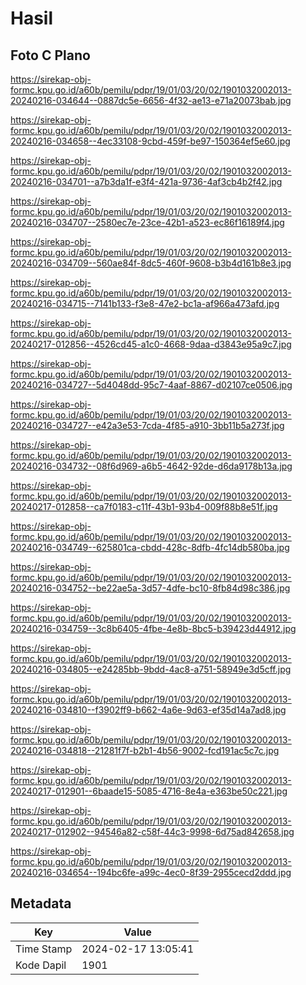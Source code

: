 # Hasil

## Foto C Plano

https://sirekap-obj-formc.kpu.go.id/a60b/pemilu/pdpr/19/01/03/20/02/1901032002013-20240216-034644--0887dc5e-6656-4f32-ae13-e71a20073bab.jpg

https://sirekap-obj-formc.kpu.go.id/a60b/pemilu/pdpr/19/01/03/20/02/1901032002013-20240216-034658--4ec33108-9cbd-459f-be97-150364ef5e60.jpg

https://sirekap-obj-formc.kpu.go.id/a60b/pemilu/pdpr/19/01/03/20/02/1901032002013-20240216-034701--a7b3da1f-e3f4-421a-9736-4af3cb4b2f42.jpg

https://sirekap-obj-formc.kpu.go.id/a60b/pemilu/pdpr/19/01/03/20/02/1901032002013-20240216-034707--2580ec7e-23ce-42b1-a523-ec86f16189f4.jpg

https://sirekap-obj-formc.kpu.go.id/a60b/pemilu/pdpr/19/01/03/20/02/1901032002013-20240216-034709--560ae84f-8dc5-460f-9608-b3b4d161b8e3.jpg

https://sirekap-obj-formc.kpu.go.id/a60b/pemilu/pdpr/19/01/03/20/02/1901032002013-20240216-034715--7141b133-f3e8-47e2-bc1a-af966a473afd.jpg

https://sirekap-obj-formc.kpu.go.id/a60b/pemilu/pdpr/19/01/03/20/02/1901032002013-20240217-012856--4526cd45-a1c0-4668-9daa-d3843e95a9c7.jpg

https://sirekap-obj-formc.kpu.go.id/a60b/pemilu/pdpr/19/01/03/20/02/1901032002013-20240216-034727--5d4048dd-95c7-4aaf-8867-d02107ce0506.jpg

https://sirekap-obj-formc.kpu.go.id/a60b/pemilu/pdpr/19/01/03/20/02/1901032002013-20240216-034727--e42a3e53-7cda-4f85-a910-3bb11b5a273f.jpg

https://sirekap-obj-formc.kpu.go.id/a60b/pemilu/pdpr/19/01/03/20/02/1901032002013-20240216-034732--08f6d969-a6b5-4642-92de-d6da9178b13a.jpg

https://sirekap-obj-formc.kpu.go.id/a60b/pemilu/pdpr/19/01/03/20/02/1901032002013-20240217-012858--ca7f0183-c11f-43b1-93b4-009f88b8e51f.jpg

https://sirekap-obj-formc.kpu.go.id/a60b/pemilu/pdpr/19/01/03/20/02/1901032002013-20240216-034749--625801ca-cbdd-428c-8dfb-4fc14db580ba.jpg

https://sirekap-obj-formc.kpu.go.id/a60b/pemilu/pdpr/19/01/03/20/02/1901032002013-20240216-034752--be22ae5a-3d57-4dfe-bc10-8fb84d98c386.jpg

https://sirekap-obj-formc.kpu.go.id/a60b/pemilu/pdpr/19/01/03/20/02/1901032002013-20240216-034759--3c8b6405-4fbe-4e8b-8bc5-b39423d44912.jpg

https://sirekap-obj-formc.kpu.go.id/a60b/pemilu/pdpr/19/01/03/20/02/1901032002013-20240216-034805--e24285bb-9bdd-4ac8-a751-58949e3d5cff.jpg

https://sirekap-obj-formc.kpu.go.id/a60b/pemilu/pdpr/19/01/03/20/02/1901032002013-20240216-034810--f3902ff9-b662-4a6e-9d63-ef35d14a7ad8.jpg

https://sirekap-obj-formc.kpu.go.id/a60b/pemilu/pdpr/19/01/03/20/02/1901032002013-20240216-034818--21281f7f-b2b1-4b56-9002-fcd191ac5c7c.jpg

https://sirekap-obj-formc.kpu.go.id/a60b/pemilu/pdpr/19/01/03/20/02/1901032002013-20240217-012901--6baade15-5085-4716-8e4a-e363be50c221.jpg

https://sirekap-obj-formc.kpu.go.id/a60b/pemilu/pdpr/19/01/03/20/02/1901032002013-20240217-012902--94546a82-c58f-44c3-9998-6d75ad842658.jpg

https://sirekap-obj-formc.kpu.go.id/a60b/pemilu/pdpr/19/01/03/20/02/1901032002013-20240216-034654--194bc6fe-a99c-4ec0-8f39-2955cecd2ddd.jpg


## Metadata

| Key        | Value               |
| ---------- | ------------------- |
| Time Stamp | 2024-02-17 13:05:41 |
| Kode Dapil | 1901                |



